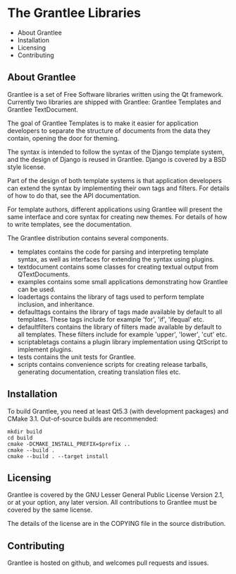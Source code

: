 
The Grantlee Libraries
======================

* About Grantlee
* Installation
* Licensing
* Contributing

About Grantlee
--------------

Grantlee is a set of Free Software libraries written using the Qt framework.
Currently two libraries are shipped with Grantlee: Grantlee Templates and Grantlee
TextDocument.

The goal of Grantlee Templates is to make it easier for application developers to
separate the structure of documents from the data they contain, opening the door
for theming.

The syntax is intended to follow the syntax of the Django template system, and
the design of Django is reused in Grantlee. Django is covered by a BSD style license.

Part of the design of both template systems is that application developers can
extend the syntax by implementing their own tags and filters. For details of how
to do that, see the API documentation.

For template authors, different applications using Grantlee will present the same
interface and core syntax for creating new themes. For details of how to write
templates, see the documentation.

The Grantlee distribution contains several components.

* templates contains the code for parsing and interpreting template
    syntax, as well as interfaces for extending the syntax using plugins.
* textdocument contains some classes for creating textual output from QTextDocuments.
* examples contains some small applications demonstrating how Grantlee can be used.
* loadertags contains the library of tags used to perform template
    inclusion, and inheritance.
* defaulttags contains the library of tags made available by default to
    all templates. These tags include for example 'for', 'if', 'ifequal' etc.
* defaultfilters contains the library of filters made available by default
    to all templates. These filters include for example 'upper', 'lower', 'cut' etc.
* scriptabletags contains a plugin library implementation using QtScript to
    implement plugins.
* tests contains the unit tests for Grantlee.
* scripts contains convenience scripts for creating release tarballs, generating
    documentation, creating translation files etc.

Installation
------------

To build Grantlee, you need at least Qt5.3 (with development packages) and CMake 3.1.
Out-of-source builds are recommended:

    mkdir build
    cd build
    cmake -DCMAKE_INSTALL_PREFIX=$prefix ..
    cmake --build .
    cmake --build . --target install

Licensing
---------

Grantlee is covered by the GNU Lesser General Public License Version 2.1, or
at your option, any later version. All contributions to Grantlee must be
covered by the same license.

The details of the license are in the COPYING file in the source distribution.

Contributing
------------

Grantlee is hosted on github, and welcomes pull requests and issues.

